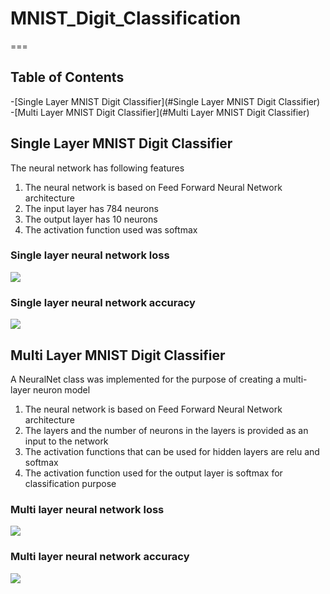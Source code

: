 # MNIST_Digit_Classification
===
## Table of Contents
-[Single Layer MNIST Digit Classifier](#Single Layer MNIST Digit Classifier)
-[Multi Layer MNIST Digit Classifier](#Multi Layer MNIST Digit Classifier)

## Single Layer MNIST Digit Classifier

The neural network has following features

1. The neural network is based on Feed Forward Neural Network architecture
2. The input layer has 784 neurons
3. The output layer has 10 neurons
4. The activation function used was softmax

### Single layer neural network loss
![](https://i.imgur.com/K7l2fsT.png)

### Single layer neural network accuracy
![](https://i.imgur.com/D8moR20.png)

## Multi Layer MNIST Digit Classifier

A NeuralNet class was implemented for the purpose of creating a multi-layer neuron model

1. The neural network is based on Feed Forward Neural Network architecture
2. The layers and the number of neurons in the layers is provided as an input to the network
3. The activation functions that can be used for hidden layers are relu and softmax
4. The activation function used for the output layer is softmax for classification purpose

### Multi layer neural network loss
![](https://i.imgur.com/zLwNcHb.png)

### Multi layer neural network accuracy
![](https://i.imgur.com/c7v3qBw.png)
